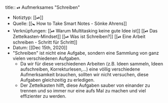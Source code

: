 title:: ⏯ Aufmerksames "Schreiben"

- Notiztyp: [[⏯]]
- Quelle: [[🚼 How to Take Smart Notes - Sönke Ahrens]]
- Verknüpfungen: [[⏯ Warum Multitasking keine gute Idee ist]] [[⏯ Das Zettelkasten-Mindset]] [[⏯ Was ist Schreiben?]] [[⏯ Eine Arbeit schreiben - Schritt für Schritt]]
- Datum: [[Dec 15th, 2020]]
- "Schreiben" ist nicht eine Aufgabe, sondern eine Sammlung von ganz vielen verschiedenen Aufgaben.
	- Da wir für diese verschiedenen Arbeiten (z.B. Ideen sammeln, Ideen aufschreiben, Korrekturlesen,...) eine völlig verschiedene Aufmerksamkeit brauchen, sollten wir nicht versuchen, diese Aufgaben gleichzeitig zu erledigen.
	- Der Zettelkasten hilft, diese Aufgaben sauber von einander zu trennen und so immer nur eine aufs Mal zu machen und viel effizienter zu werden.